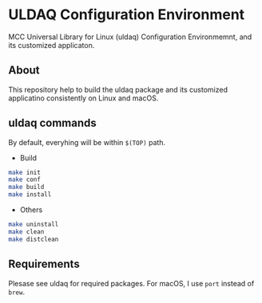 # ULDAQ Configuration Environment

MCC Universal Library for Linux (uldaq) Configuration Environmemnt, and its customized applicaton.

## About
This repository help to build the uldaq package and its customized applicatino consistently on Linux and macOS.

## uldaq commands

By default, everyhing will be within `$(TOP)` path.

* Build

```bash
make init
make conf
make build
make install
```

* Others

```bash
make uninstall
make clean
make distclean
```

## Requirements

Plesase see uldaq for required packages. For macOS, I use `port` instead of `brew`.
